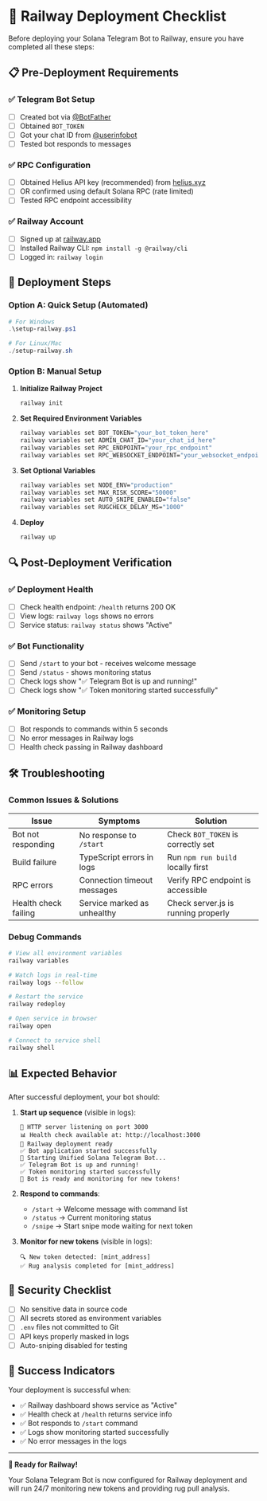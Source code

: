 # 🚂 Railway Deployment Checklist

Before deploying your Solana Telegram Bot to Railway, ensure you have completed all these steps:

## 📋 Pre-Deployment Requirements

### ✅ Telegram Bot Setup
- [ ] Created bot via [@BotFather](https://t.me/BotFather)
- [ ] Obtained `BOT_TOKEN`
- [ ] Got your chat ID from [@userinfobot](https://t.me/userinfobot)
- [ ] Tested bot responds to messages

### ✅ RPC Configuration
- [ ] Obtained Helius API key (recommended) from [helius.xyz](https://helius.xyz)
- [ ] OR confirmed using default Solana RPC (rate limited)
- [ ] Tested RPC endpoint accessibility

### ✅ Railway Account
- [ ] Signed up at [railway.app](https://railway.app)
- [ ] Installed Railway CLI: `npm install -g @railway/cli`
- [ ] Logged in: `railway login`

## 🚀 Deployment Steps

### Option A: Quick Setup (Automated)
```powershell
# For Windows
.\setup-railway.ps1

# For Linux/Mac
./setup-railway.sh
```

### Option B: Manual Setup

1. **Initialize Railway Project**
   ```bash
   railway init
   ```

2. **Set Required Environment Variables**
   ```bash
   railway variables set BOT_TOKEN="your_bot_token_here"
   railway variables set ADMIN_CHAT_ID="your_chat_id_here"
   railway variables set RPC_ENDPOINT="your_rpc_endpoint"
   railway variables set RPC_WEBSOCKET_ENDPOINT="your_websocket_endpoint"
   ```

3. **Set Optional Variables**
   ```bash
   railway variables set NODE_ENV="production"
   railway variables set MAX_RISK_SCORE="50000"
   railway variables set AUTO_SNIPE_ENABLED="false"
   railway variables set RUGCHECK_DELAY_MS="1000"
   ```

4. **Deploy**
   ```bash
   railway up
   ```

## 🔍 Post-Deployment Verification

### ✅ Deployment Health
- [ ] Check health endpoint: `/health` returns 200 OK
- [ ] View logs: `railway logs` shows no errors
- [ ] Service status: `railway status` shows "Active"

### ✅ Bot Functionality
- [ ] Send `/start` to your bot - receives welcome message
- [ ] Send `/status` - shows monitoring status
- [ ] Check logs show "✅ Telegram Bot is up and running!"
- [ ] Check logs show "✅ Token monitoring started successfully"

### ✅ Monitoring Setup
- [ ] Bot responds to commands within 5 seconds
- [ ] No error messages in Railway logs
- [ ] Health check passing in Railway dashboard

## 🛠️ Troubleshooting

### Common Issues & Solutions

| Issue | Symptoms | Solution |
|-------|----------|----------|
| Bot not responding | No response to `/start` | Check `BOT_TOKEN` is correctly set |
| Build failure | TypeScript errors in logs | Run `npm run build` locally first |
| RPC errors | Connection timeout messages | Verify RPC endpoint is accessible |
| Health check failing | Service marked as unhealthy | Check server.js is running properly |

### Debug Commands
```bash
# View all environment variables
railway variables

# Watch logs in real-time
railway logs --follow

# Restart the service
railway redeploy

# Open service in browser
railway open

# Connect to service shell
railway shell
```

## 📊 Expected Behavior

After successful deployment, your bot should:

1. **Start up sequence** (visible in logs):
   ```
   🚀 HTTP server listening on port 3000
   📊 Health check available at: http://localhost:3000
   🚂 Railway deployment ready
   ✅ Bot application started successfully
   🚀 Starting Unified Solana Telegram Bot...
   ✅ Telegram Bot is up and running!
   ✅ Token monitoring started successfully
   🎯 Bot is ready and monitoring for new tokens!
   ```

2. **Respond to commands**:
   - `/start` → Welcome message with command list
   - `/status` → Current monitoring status
   - `/snipe` → Start snipe mode waiting for next token

3. **Monitor for new tokens** (visible in logs):
   ```
   🔍 New token detected: [mint_address]
   ✅ Rug analysis completed for [mint_address]
   ```

## 🔐 Security Checklist

- [ ] No sensitive data in source code
- [ ] All secrets stored as environment variables
- [ ] `.env` files not committed to Git
- [ ] API keys properly masked in logs
- [ ] Auto-sniping disabled for testing

## 🎉 Success Indicators

Your deployment is successful when:

- ✅ Railway dashboard shows service as "Active"
- ✅ Health check at `/health` returns service info
- ✅ Bot responds to `/start` command
- ✅ Logs show monitoring started successfully
- ✅ No error messages in the logs

---

**🚂 Ready for Railway!** 

Your Solana Telegram Bot is now configured for Railway deployment and will run 24/7 monitoring new tokens and providing rug pull analysis.
